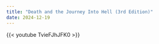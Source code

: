 ```yaml
---
title: "Death and the Journey Into Hell (3rd Edition)"
date: 2024-12-19
---
```


{{< youtube TvieFJhJFK0 >}}
